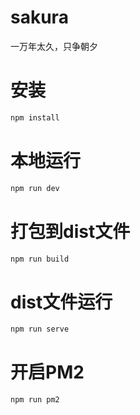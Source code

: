 # sakura
一万年太久，只争朝夕
# 安装
```javascript
npm install
```
# 本地运行
```javascript
npm run dev
```
# 打包到dist文件
```javascript
npm run build
```
# dist文件运行
```javascript
npm run serve
```
# 开启PM2
```javascript
npm run pm2
```

